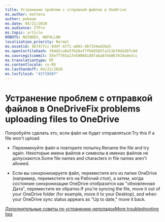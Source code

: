 ```yaml
---
title: Устранение проблем с отправкой файлов в OneDrive
ms.author: matteva
author: pebaum
ms.date: 04/21/2020
ms.audience: ITPro
ms.topic: article
ROBOTS: NOINDEX, NOFOLLOW
localization_priority: Normal
ms.assetid: 467477cc-9d4f-47f1-a602-dbf334a42be5
ms.openlocfilehash: f84d2ca8e5f620af7fb0d583fa311bf9d2d97c0d
ms.sourcegitcommit: 55eff703a17e500681d8fa6a87eb067019ade3cc
ms.translationtype: MT
ms.contentlocale: ru-RU
ms.lasthandoff: 04/22/2020
ms.locfileid: "43719587"
---
```

# <a name="fix-problems-uploading-files-to-onedrive"></a><span data-ttu-id="83b5e-102">Устранение проблем с отправкой файлов в OneDrive</span><span class="sxs-lookup"><span data-stu-id="83b5e-102">Fix problems uploading files to OneDrive</span></span>

<span data-ttu-id="83b5e-103">Попробуйте сделать это, если файл не будет отправляться:</span><span class="sxs-lookup"><span data-stu-id="83b5e-103">Try this if a file won't upload:</span></span>
  
- <span data-ttu-id="83b5e-104">Переименуйте файл и повторите попытку.</span><span class="sxs-lookup"><span data-stu-id="83b5e-104">Rename the file and try again.</span></span> <span data-ttu-id="83b5e-105">Некоторые имена файлов и символы в именах файлов не допускаются.</span><span class="sxs-lookup"><span data-stu-id="83b5e-105">Some file names and characters in file names aren't allowed.</span></span> 
    
- <span data-ttu-id="83b5e-106">Если вы синхронизируете файл, переместите его из папки OneDrive (например, переместите его на Рабочий стол), а затем, когда состояние синхронизации OneDrive отобразится как "обновленная Дата", переместите ее обратно.</span><span class="sxs-lookup"><span data-stu-id="83b5e-106">If you're syncing the file, move it out of your OneDrive folder (for example, move it to your Desktop), and when your OneDrive sync status appears as "Up to date," move it back.</span></span> 
    
[<span data-ttu-id="83b5e-107">Дополнительные советы по устранению неполадок</span><span class="sxs-lookup"><span data-stu-id="83b5e-107">More troubleshooting tips</span></span>](https://go.microsoft.com/fwlink/?linkid=873155)
  

